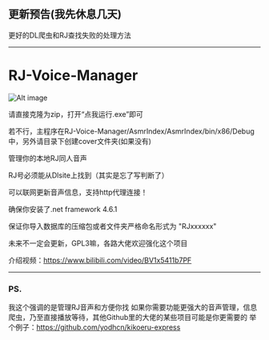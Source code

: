 ## 更新预告(我先休息几天)
更好的DL爬虫和RJ查找失败的处理方法
***
# RJ-Voice-Manager
![Alt image](https://s1.ax1x.com/2020/09/12/wa2REV.png)

请直接克隆为zip，打开“点我运行.exe”即可

若不行，主程序在RJ-Voice-Manager/AsmrIndex/AsmrIndex/bin/x86/Debug中，另外请目录下创建cover文件夹(如果没有)

管理你的本地RJ同人音声

RJ号必须能从Dlsite上找到（其实是忘了写判断了）

可以联网更新音声信息，支持http代理连接！

确保你安装了.net framework 4.6.1

保证你导入数据库的压缩包或者文件夹严格命名形式为 "RJxxxxxx"

未来不一定会更新，GPL3嘛，各路大佬欢迎强化这个项目

介绍视频：https://www.bilibili.com/video/BV1x5411b7PF
***
### PS.
我这个强调的是管理RJ音声和方便你找
如果你需要功能更强大的音声管理，信息爬虫，乃至直接播放等待，其他Github里的大佬的某些项目可能是你更需要的
举个例子：https://github.com/yodhcn/kikoeru-express
